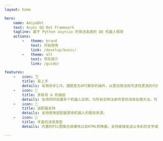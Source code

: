 ```yaml
---
layout: home

hero:
    name: AmiyaBot
    text: Async QQ Bot Framework
    tagline: 基于 Python asyncio 的简洁高效的 QQ 机器人框架
    actions:
        -   theme: brand
            text: 开始使用
            link: /develop/basic/
        -   theme: alt
            text: 项目简介
            link: /guide/

features:
    -   icon: 👌
        title: 易上手
        details: 采用异步I/O，摆脱官方API繁杂的操作，以更加简洁和可读性更高的代码让你专注于你的业务逻辑。
    -   icon: 🚀
        title: 多账号 & 热插拔
        details: 支持同时创建多个机器人实例，为所有实例注册共享的消息处理方法。可以在多账号实例内动态增删机器人。
    -   icon: 🤖
        title: 适配器支持
        details: 支持使用适配器更改机器人的服务来源。
    -   icon: 💬
        title: 丰富的消息类型
        details: 内置的PIL图像合成模块以及HTML转换器，支持直接发送以多彩的文字或html文件合成的图片，实现你的绝佳创意。

---
```

